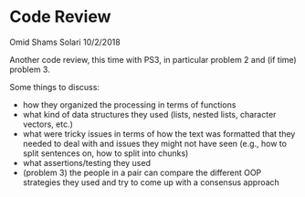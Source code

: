 Code Review
================
Omid Shams Solari
10/2/2018

Another code review, this time with PS3, in particular problem 2 and (if time) problem 3.

Some things to discuss:

-   how they organized the processing in terms of functions
-   what kind of data structures they used (lists, nested lists, character vectors, etc.)
-   what were tricky issues in terms of how the text was formatted that they needed to deal with and issues they might not have seen (e.g., how to split sentences on, how to split into chunks)
-   what assertions/testing they used
-   (problem 3) the people in a pair can compare the different OOP strategies they used and try to come up with a consensus approach
